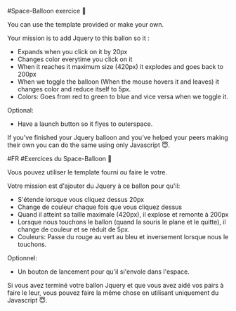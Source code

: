 #Space-Balloon exercice 🎈 

You can use the template provided or make your own. 

Your mission is to add Jquery to this ballon so it :

- Expands when you click on it by 20px
- Changes color everytime you click on it
- When it reaches it maximum size (420px) it explodes and goes back to 200px
- When we toggle the balloon (When the mouse hovers it and leaves) it changes color and reduce itself to 5px.
- Colors: Goes from red to green to blue and vice versa when we toggle it.

Optional:
- Have a launch button so it flyes to outerspace. 

If you've finished your Jquery balloon and you've helped your peers making their own you can do the same using only Javascript 😇. 

#FR
#Exercices du Space-Balloon 🎈

Vous pouvez utiliser le template fourni ou faire le votre.

Votre mission est d'ajouter du Jquery à ce ballon pour qu'il:

- S'étende lorsque vous cliquez dessus 20px
- Change de couleur chaque fois que vous cliquez dessus
- Quand il atteint sa taille maximale (420px), il explose et remonte à 200px
- Lorsque nous touchons le ballon (quand la souris le plane et le quitte), il change de couleur et se réduit de 5px.
- Couleurs: Passe du rouge au vert au bleu et inversement lorsque nous le touchons.

Optionnel:

- Un bouton de lancement pour qu'il si'envole dans l'espace.

Si vous avez terminé votre ballon Jquery et que vous avez aidé vos pairs à faire le leur, vous pouvez faire la même chose en utilisant uniquement du Javascript 😇.
